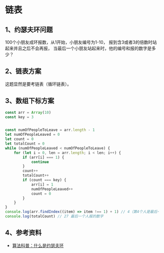 # 链表

## 1、约瑟夫环问题

100个小朋友成环报数，从1开始，小朋友编号为1-10，
报到含3或者3的倍数时站起来并且之后不会再报，
当最后一个小朋友站起来时，他的编号和报的数字是多少？

## 2、链表方案

这题显然是要考链表（循环链表）。

## 3、数组下标方案

```javascript
const arr = Array(10)
const key = 3


const numOfPeopleToLeave = arr.length - 1
let numOfPeopleLeaved = 0
let count = 0
let totalCount = 0
while (numOfPeopleLeaved < numOfPeopleToLeave) {
    for (let i = 0, len = arr.length; i < len; i++) {
        if (arr[i] === 1) {
            continue
        }
        count++
        totalCount++
        if (count === key) {
            arr[i] = 1
            numOfPeopleLeaved++
            count = 0
        }
    }
}
console.log(arr.findIndex((item) => item !== 1) + 1) // 4（第4个人是最后一个）
console.log(totalCount) // 27 最后一个人报的数字
```

## 4、参考资料

- [算法科普：什么是约瑟夫环](https://www.cxyxiaowu.com/1159.html)
